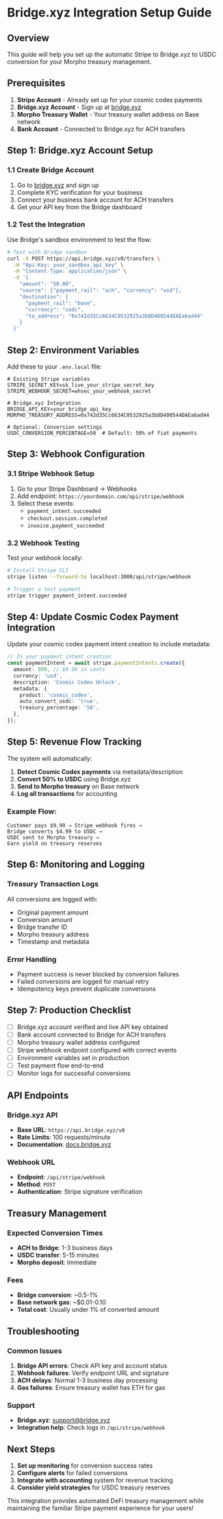 # Bridge.xyz Integration Setup Guide

## Overview
This guide will help you set up the automatic Stripe to Bridge.xyz to USDC conversion for your Morpho treasury management.

## Prerequisites

1. **Stripe Account** - Already set up for your cosmic codex payments
2. **Bridge.xyz Account** - Sign up at [bridge.xyz](https://bridge.xyz)
3. **Morpho Treasury Wallet** - Your treasury wallet address on Base network
4. **Bank Account** - Connected to Bridge.xyz for ACH transfers

## Step 1: Bridge.xyz Account Setup

### 1.1 Create Bridge Account
1. Go to [bridge.xyz](https://bridge.xyz) and sign up
2. Complete KYC verification for your business
3. Connect your business bank account for ACH transfers
4. Get your API key from the Bridge dashboard

### 1.2 Test the Integration
Use Bridge's sandbox environment to test the flow:
```bash
# Test with Bridge sandbox
curl -X POST https://api.bridge.xyz/v0/transfers \
  -H "Api-Key: your_sandbox_api_key" \
  -H "Content-Type: application/json" \
  -d '{
    "amount": "50.00",
    "source": {"payment_rail": "ach", "currency": "usd"},
    "destination": {
      "payment_rail": "base",
      "currency": "usdc", 
      "to_address": "0x742d35Cc6634C0532925a3b8D400544DAEa6ad44"
    }
  }'
```

## Step 2: Environment Variables

Add these to your `.env.local` file:

```env
# Existing Stripe variables
STRIPE_SECRET_KEY=sk_live_your_stripe_secret_key
STRIPE_WEBHOOK_SECRET=whsec_your_webhook_secret

# Bridge.xyz Integration
BRIDGE_API_KEY=your_bridge_api_key
MORPHO_TREASURY_ADDRESS=0x742d35Cc6634C0532925a3b8D400544DAEa6ad44

# Optional: Conversion settings
USDC_CONVERSION_PERCENTAGE=50  # Default: 50% of fiat payments
```

## Step 3: Webhook Configuration

### 3.1 Stripe Webhook Setup
1. Go to your Stripe Dashboard → Webhooks
2. Add endpoint: `https://yourdomain.com/api/stripe/webhook`
3. Select these events:
   - `payment_intent.succeeded`
   - `checkout.session.completed`
   - `invoice.payment_succeeded`

### 3.2 Webhook Testing
Test your webhook locally:
```bash
# Install Stripe CLI
stripe listen --forward-to localhost:3000/api/stripe/webhook

# Trigger a test payment
stripe trigger payment_intent.succeeded
```

## Step 4: Update Cosmic Codex Payment Integration

Update your cosmic codex payment intent creation to include metadata:

```typescript
// In your payment intent creation
const paymentIntent = await stripe.paymentIntents.create({
  amount: 999, // $9.99 in cents
  currency: 'usd',
  description: 'Cosmic Codex Unlock',
  metadata: {
    product: 'cosmic_codex',
    auto_convert_usdc: 'true',
    treasury_percentage: '50',
  },
});
```

## Step 5: Revenue Flow Tracking

The system will automatically:

1. **Detect Cosmic Codex payments** via metadata/description
2. **Convert 50% to USDC** using Bridge.xyz
3. **Send to Morpho treasury** on Base network
4. **Log all transactions** for accounting

### Example Flow:
```
Customer pays $9.99 → Stripe webhook fires → 
Bridge converts $4.99 to USDC → 
USDC sent to Morpho treasury → 
Earn yield on treasury reserves
```

## Step 6: Monitoring and Logging

### Treasury Transaction Logs
All conversions are logged with:
- Original payment amount
- Conversion amount
- Bridge transfer ID
- Morpho treasury address
- Timestamp and metadata

### Error Handling
- Payment success is never blocked by conversion failures
- Failed conversions are logged for manual retry
- Idempotency keys prevent duplicate conversions

## Step 7: Production Checklist

- [ ] Bridge.xyz account verified and live API key obtained
- [ ] Bank account connected to Bridge for ACH transfers
- [ ] Morpho treasury wallet address configured
- [ ] Stripe webhook endpoint configured with correct events
- [ ] Environment variables set in production
- [ ] Test payment flow end-to-end
- [ ] Monitor logs for successful conversions

## API Endpoints

### Bridge.xyz API
- **Base URL**: `https://api.bridge.xyz/v0`
- **Rate Limits**: 100 requests/minute
- **Documentation**: [docs.bridge.xyz](https://docs.bridge.xyz)

### Webhook URL
- **Endpoint**: `/api/stripe/webhook`
- **Method**: `POST`
- **Authentication**: Stripe signature verification

## Treasury Management

### Expected Conversion Times
- **ACH to Bridge**: 1-3 business days
- **USDC transfer**: 5-15 minutes
- **Morpho deposit**: Immediate

### Fees
- **Bridge conversion**: ~0.5-1% 
- **Base network gas**: ~$0.01-0.10
- **Total cost**: Usually under 1% of converted amount

## Troubleshooting

### Common Issues

1. **Bridge API errors**: Check API key and account status
2. **Webhook failures**: Verify endpoint URL and signature
3. **ACH delays**: Normal 1-3 business day processing
4. **Gas failures**: Ensure treasury wallet has ETH for gas

### Support
- **Bridge.xyz**: support@bridge.xyz
- **Integration help**: Check logs in `/api/stripe/webhook`

## Next Steps

1. **Set up monitoring** for conversion success rates
2. **Configure alerts** for failed conversions
3. **Integrate with accounting** system for revenue tracking
4. **Consider yield strategies** for USDC treasury reserves

This integration provides automated DeFi treasury management while maintaining the familiar Stripe payment experience for your users!